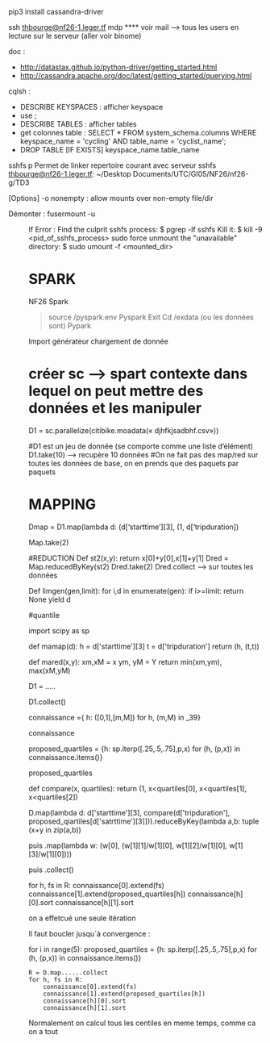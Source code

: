 pip3 install cassandra-driver 

ssh thbourge@nf26-1.leger.tf
mdp **** voir mail --> tous les users en lecture sur le serveur (aller voir binome)

doc : 

* http://datastax.github.io/python-driver/getting_started.html 
* http://cassandra.apache.org/doc/latest/getting_started/querying.html 

cqlsh :

* DESCRIBE KEYSPACES : afficher keyspace
* use <keyspace>;
* DESCRIBE TABLES : afficher tables 
* get colonnes table : SELECT * FROM system_schema.columns 
WHERE keyspace_name = 'cycling' AND table_name = 'cyclist_name';
* DROP TABLE [IF EXISTS] keyspace_name.table_name

sshfs p
Permet de linker repertoire courant avec serveur
sshfs thbourge@nf26-1.leger.tf: ~/Desktop Documents/UTC/GI05/NF26/nf26-g/TD3

[Options]
-o nonempty : allow mounts over non-empty file/dir

Démonter : fusermount -u <dir>  

If Error : 
Find the culprit sshfs process:
$ pgrep -lf sshfs
Kill it:
$ kill -9 <pid_of_sshfs_process>
sudo force unmount the "unavailable" directory:
$ sudo umount -f <mounted_dir>


# SPARK 

NF26 
Spark 
> source /pyspark.env
Pyspark 
Exit 
Cd /exdata (ou les données sont) 
Pypark 

Import générateur chargement de donnée
# créer sc —> spart contexte dans lequel on peut mettre des données et les manipuler 
D1 = sc.parallelize(citibike.moadata(«  djhfkjsadbhf.csv»))

#D1 est un jeu de donnée (se comporte comme une liste d’élément) 
D1.take(10) —> recupère 10 données
#On ne fait pas des map/red sur toutes les données de base, on en prends que des paquets par paquets

# MAPPING
Dmap = D1.map(lambda d: (d[‘starttime’][3], (1, d[‘tripduration])

Map.take(2)

#REDUCTION
Def st2(x,y):
	return x[0]+y[0],x[1]+y[1]
Dred = Map.reducedByKey(st2)
Dred.take(2)
Dred.collect —> sur toutes les données


Def limgen(gen,limit):
	for i,d in enumerate(gen):
		if i>=limit:
			return None
		yield d


#quantile 

import scipy as sp

def mamap(d):
    h = d['starttime'][3]
    t = d['tripduration']
    return (h, (t,t))

def mared(x,y):
    xm,xM = x
    ym, yM = Y
    return min(xm,ym), max(xM,yM)

D1 = .....

D1.collect()

connaissance ={ h: ([0,1],[m,M]) for h, (m,M) in _39}

connaissance

proposed_quartiles = {h: sp.iterp([.25,.5,.75],p,x) for (h, (p,x)) in connaissance.items()}

proposed_quartiles

def compare(x, quartiles):
    return (1, x<quartiles[0], x<quartiles[1], x<quartiles[2])

D.map(lambda d: d['starttime'][3], compare(d['tripduration'], proposed_qiartiles[d['satrttime'][3]])).reduceByKey(lambda a,b: tuple (x+y in zip(a,b))

puis 
.map(lambda w: (w[0], (w[1][1]/w[1][0], w[1][2]/w[1][0], w[1][3]/w[1][0])))

puis .collect()

for h, fs in R:
    connaissance[0].extend(fs)
    connaissance[1].extend(proposed_quartiles[h])
    connaissance[h][0].sort
    connaissance[h][1].sort

on a effetcué une seule itération 


Il faut boucler jusqu`à convergence :

for i in range(5):
    proposed_quartiles = {h: sp.iterp([.25,.5,.75],p,x) for (h, (p,x)) in connaissance.items()}

    R = D.map......collect
    for h, fs in R:
        connaissance[0].extend(fs)
        connaissance[1].extend(proposed_quartiles[h])
        connaissance[h][0].sort
        connaissance[h][1].sort

Normalement on calcul tous les centiles en meme temps, comme ca on a tout 